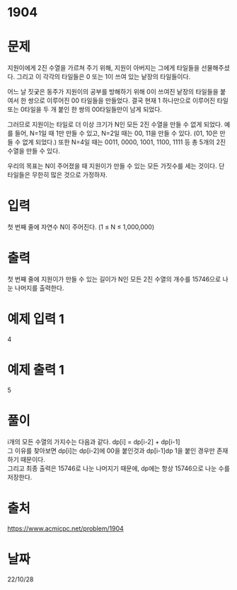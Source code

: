 # 1904

# 문제
지원이에게 2진 수열을 가르쳐 주기 위해, 지원이 아버지는 그에게 타일들을 선물해주셨다. 그리고 이 각각의 타일들은 0 또는 1이 쓰여 있는 낱장의 타일들이다.

어느 날 짓궂은 동주가 지원이의 공부를 방해하기 위해 0이 쓰여진 낱장의 타일들을 붙여서 한 쌍으로 이루어진 00 타일들을 만들었다. 결국 현재 1 하나만으로 이루어진 타일 또는 0타일을 두 개 붙인 한 쌍의 00타일들만이 남게 되었다.

그러므로 지원이는 타일로 더 이상 크기가 N인 모든 2진 수열을 만들 수 없게 되었다. 예를 들어, N=1일 때 1만 만들 수 있고, N=2일 때는 00, 11을 만들 수 있다. (01, 10은 만들 수 없게 되었다.) 또한 N=4일 때는 0011, 0000, 1001, 1100, 1111 등 총 5개의 2진 수열을 만들 수 있다.

우리의 목표는 N이 주어졌을 때 지원이가 만들 수 있는 모든 가짓수를 세는 것이다. 단 타일들은 무한히 많은 것으로 가정하자.

# 입력
첫 번째 줄에 자연수 N이 주어진다. (1 ≤ N ≤ 1,000,000)

# 출력
첫 번째 줄에 지원이가 만들 수 있는 길이가 N인 모든 2진 수열의 개수를 15746으로 나눈 나머지를 출력한다.

# 예제 입력 1 
4

# 예제 출력 1 
5

# 풀이
i개의 모든 수열의 가지수는 다음과 같다. dp[i] = dp[i-2] + dp[i-1]  
그 이유를 찾아보면 dp[i]는 dp[i-2]에 00을 붙인것과 dp[i-1]dp 1을 붙인 경우만 존재하기 때문이다.  
그리고 최종 출력은 15746로 나눈 나머지기 때문에, dp에는 항상 15746으로 나눈 수를 저장한다. 
  
# 출처 
https://www.acmicpc.net/problem/1904 

# 날짜
22/10/28
